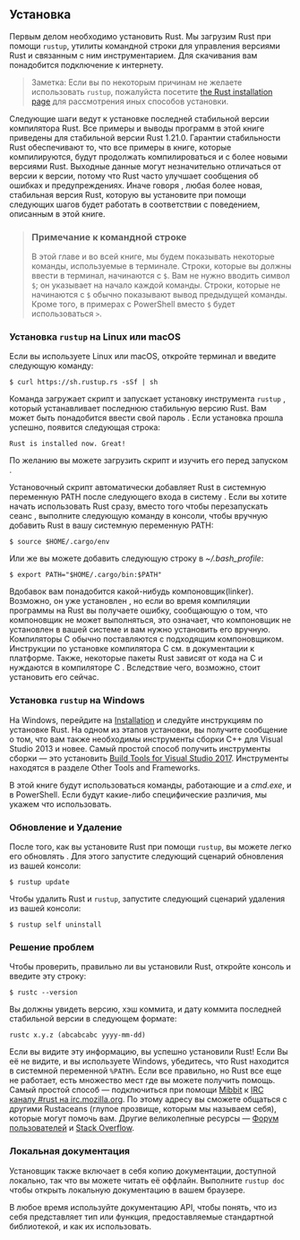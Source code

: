## Установка 

Первым делом необходимо установить Rust. Мы загрузим Rust при помощи `rustup`,
утилиты командной строки для управления версиями Rust и связанным с ним инструментарием. Для скачивания вам понадобится
подключение к интернету.

> Заметка: Если вы по некоторым причинам не желаете использовать `rustup`, пожалуйста посетите [the Rust
> installation page](https://www.rust-lang.org/install.html) для рассмотрения иных способов установки.

Следующие шаги ведут к установке последней стабильной версии компилятора Rust. Все
примеры и выводы программ в этой книге приведены для стабильной версии Rust 1.21.0. Гарантии стабильности Rust обеспечивают то, что все примеры в книге, которые компилируются, будут продолжать компилироваться и с более новыми версиями Rust. Выходные данные могут незначительно отличаться от версии к 
версии, потому что Rust часто улучшает сообщения об ошибках и предупреждениях. Иначе говоря
, любая более новая, стабильная версия Rust, которую вы установите при помощи следующих шагов будет работать
 в соответствии с поведением, описанным в этой книге.

> ### Примечание к командной строке
>
> В этой главе и во всей книге, мы будем показывать некоторые команды, используемые в
> терминале. Строки, которые вы должны ввести в терминал, начинаются с `$`. Вам
> не нужно вводить символ `$`; он указывает на начало каждой 
> команды. Строки, которые не начинаются с `$` обычно показывают вывод
> предыдущей команды. Кроме того, в примерах с PowerShell вместо `$` будет
> использоваться `>`.

### Установка `rustup` на Linux или macOS

Если вы используете Linux или macOS, откройте терминал и введите следующую команду:

```text
$ curl https://sh.rustup.rs -sSf | sh
```

Команда загружает скрипт и запускает установку инструмента `rustup`
, который устанавливает последнюю стабильную версию Rust. Вам может быть понадобится ввести свой пароль
. Если установка прошла успешно, появится следующая строка:

```text
Rust is installed now. Great!
```

По желанию вы можете загрузить скрипт и изучить его перед запуском
.

Установочный скрипт автоматически добавляет Rust в системную переменную PATH после следующего входа в систему
. Если вы хотите начать использовать Rust сразу, вместо того чтобы перезапускать сеанс
, выполните следующую команду в консоли, чтобы вручную добавить Rust в вашу системную переменную
 PATH:

```text
$ source $HOME/.cargo/env
```

Или же вы можете добавить следующую строку в *~/.bash_profile*:

```text
$ export PATH="$HOME/.cargo/bin:$PATH"
```

Вдобавок вам понадобится какой-нибудь компоновщик(linker). Возможно, он уже установлен , но если во время компиляции программы на Rust вы получаете ошибку, сообщающую о том, что компоновщик не может выполняться,  это означает, что компоновщик не установлен в вашей системе и вам нужно установить его вручную. Компиляторы C обычно поставляются с
подходящим компоновщиком. Инструкции по установке компилятора C см. в документации к платформе. Также, некоторые пакеты Rust зависят от кода на C и нуждаются в компиляторе C
. Вследствие чего, возможно, стоит установить его сейчас.

### Установка `rustup` на Windows

На Windows, перейдите на [Installation][install] и следуйте
инструкциям по установке Rust. На одном из этапов установки, вы
получите сообщение о том, что вам также необходимы инструменты сборки C++ для
Visual Studio 2013 и новее. Самый простой способ получить инструменты сборки — это установить
[Build Tools for Visual Studio 2017][visualstudio]. Инструменты находятся в разделе
Other Tools and Frameworks.

[install]: https://www.rust-lang.org/install.html
[visualstudio]: https://www.visualstudio.com/downloads/

В этой книге будут использоваться команды, работающие и а *cmd.exe*, и в PowerShell.
Если будут какие-либо специфические различия, мы укажем что использовать.

### Обновление и Удаление

 После того, как вы установите Rust при помощи `rustup`, вы можете легко его обновлять
. Для этого запустите следующий сценарий обновления из вашей консоли:

```text
$ rustup update
```

Чтобы удалить Rust и `rustup`, запустите следующий сценарий удаления из вашей консоли:

```text
$ rustup self uninstall
```

### Решение проблем

Чтобы проверить, правильно ли вы установили Rust, откройте консоль и введите эту
строку:

```text
$ rustc --version
```

 Вы должны увидеть версию, хэш коммита, и дату коммита последней стабильной версии
в следующем формате:

```text
rustc x.y.z (abcabcabc yyyy-mm-dd)
```

Если вы видите эту информацию, вы успешно установили Rust! Если Вы её не видите, и вы используете Windows, убедитесь, что Rust находится в системной переменной `%PATH%`. Если все правильно, но Rust все еще не работает, есть
множество мест где вы можете получить помощь. Самый простой способ — подключиться при помощи [Mibbit][mibbit] к [IRC каналу #rust на
irc.mozilla.org][irc]<!-- ignore -->. По этому адресу вы сможете общаться с другими Rustaceans (глупое прозвище, которым мы называем себя), которые могут помочь вам. Другие великолепные ресурсы — [Форум пользователей][users] и [Stack Overflow][stackoverflow].

[irc]: irc://irc.mozilla.org/#rust
[mibbit]: http://chat.mibbit.com/?server=irc.mozilla.org&channel=%23rust
[users]: https://users.rust-lang.org/
[stackoverflow]: http://stackoverflow.com/questions/tagged/rust

### Локальная документация

Установщик также включает в себя копию документации, доступной локально, так что вы можете
читать её оффлайн. Выполните `rustup doc` чтобы открыть локальную документацию в вашем
браузере.

В любое время используйте документацию API, чтобы понять, что из себя представляет тип или функция, предоставляемые стандартной библиотекой, и как их использовать.
